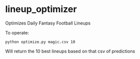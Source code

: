 lineup_optimizer
================

Optimizes Daily Fantasy Football Lineups

To operate:

```python optimize.py magic.csv 10```

Will return the 10 best lineups based on that csv of predictions

